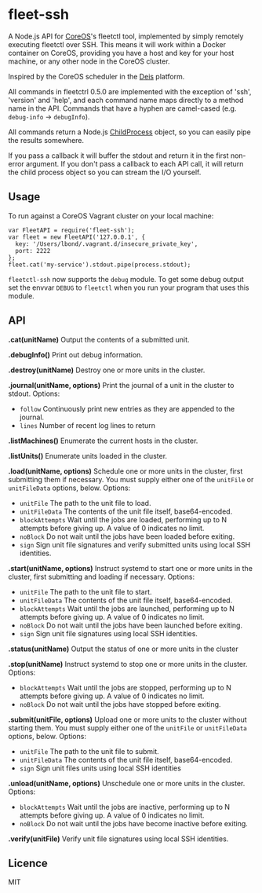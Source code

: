 # fleet-ssh

A Node.js API for [CoreOS](http://coreos.com)'s fleetctl tool, implemented by simply remotely executing fleetctl over SSH. This means it will work within a Docker container on CoreOS, providing you have a host and key for your host machine, or any other node in the CoreOS cluster.

Inspired by the CoreOS scheduler in the [Deis](http://deis.io/) platform.

All commands in fleetctrl 0.5.0 are implemented with the exception of 'ssh', 'version' and 'help', and each command name maps directly to a method name in the API. Commands that have a hyphen are camel-cased (e.g. `debug-info` -> `debugInfo`).

All commands return a Node.js [ChildProcess](http://nodejs.org/api/child_process.html) object, so you can easily pipe the results somewhere.

If you pass a callback it will buffer the stdout and return it in the first non-error argument. If you don't pass a callback to each API call, it will return the child process object so you can stream the I/O yourself.

## Usage

To run against a CoreOS Vagrant cluster on your local machine:

```
var FleetAPI = require('fleet-ssh');
var fleet = new FleetAPI('127.0.0.1', {
  key: '/Users/lbond/.vagrant.d/insecure_private_key',
  port: 2222
};
fleet.cat('my-service').stdout.pipe(process.stdout);
```

`fleetctl-ssh` now supports the `debug` module. To get some debug output set
the envvar `DEBUG` to `fleetctl` when you run your program that uses this module.

## API

**.cat(unitName)**
Output the contents of a submitted unit.

**.debugInfo()**
Print out debug information.

**.destroy(unitName)**
Destroy one or more units in the cluster.

**.journal(unitName, options)**
Print the journal of a unit in the cluster to stdout.
Options:
* `follow` Continuously print new entries as they are appended to the journal.
* `lines` Number of recent log lines to return

**.listMachines()**
Enumerate the current hosts in the cluster.

**.listUnits()**
Enumerate units loaded in the cluster.

**.load(unitName, options)**
Schedule one or more units in the cluster, first submitting them if necessary. You must supply either one of the `unitFile` or `unitFileData` options, below.
Options:
* `unitFile` The path to the unit file to load.
* `unitFileData` The contents of the unit file itself, base64-encoded.
* `blockAttempts` Wait until the jobs are loaded, performing up to N attempts before giving up. A value of 0 indicates no limit.
* `noBlock` Do not wait until the jobs have been loaded before exiting.
* `sign` Sign unit file signatures and verify submitted units using local SSH identities.

**.start(unitName, options)**
Instruct systemd to start one or more units in the cluster, first submitting and loading if necessary.
Options:
* `unitFile` The path to the unit file to start.
* `unitFileData` The contents of the unit file itself, base64-encoded.
* `blockAttempts` Wait until the jobs are launched, performing up to N attempts before giving up. A value of 0 indicates no limit.
* `noBlock` Do not wait until the jobs have been launched before exiting.
* `sign` Sign unit file signatures using local SSH identities.

**.status(unitName)**
Output the status of one or more units in the cluster

**.stop(unitName)**
Instruct systemd to stop one or more units in the cluster.
Options:
* `blockAttempts` Wait until the jobs are stopped, performing up to N attempts before giving up. A value of 0 indicates no limit.
* `noBlock` Do not wait until the jobs have stopped before exiting.

**.submit(unitFile, options)**
Upload one or more units to the cluster without starting them. You must supply either one of the `unitFile` or `unitFileData` options, below.
Options:
* `unitFile` The path to the unit file to submit.
* `unitFileData` The contents of the unit file itself, base64-encoded.
* `sign` Sign unit files units using local SSH identities

**.unload(unitName, options)**
Unschedule one or more units in the cluster.
Options:
* `blockAttempts` Wait until the jobs are inactive, performing up to N attempts before giving up. A value of 0 indicates no limit.
* `noBlock` Do not wait until the jobs have become inactive before exiting.

**.verify(unitFile)**
Verify unit file signatures using local SSH identities.

## Licence
MIT
